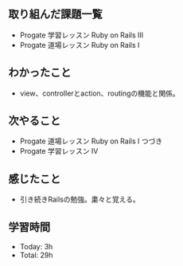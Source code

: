 ## 取り組んだ課題一覧
 - Progate 学習レッスン Ruby on Rails Ⅲ
 - Progate 道場レッスン Ruby on Rails I
 ## わかったこと
 - view、controllerとaction、routingの機能と関係。
 ## 次やること
 - Progate 道場レッスン Ruby on Rails I つづき
 - Progate 学習レッスン Ⅳ
 ## 感じたこと
 - 引き続きRailsの勉強。粛々と覚える。
 ## 学習時間
 - Today: 3h
 - Total: 29h
